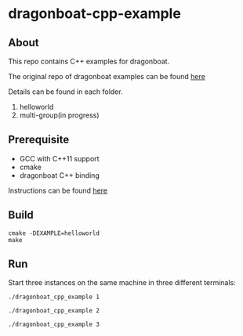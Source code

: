 # dragonboat-cpp-example

## About

This repo contains C++ examples for dragonboat.

The original repo of dragonboat examples can be found [here](https://github.com/lni/dragonboat-example)

Details can be found in each folder.

1. helloworld
2. multi-group(in progress)

## Prerequisite

- GCC with C++11 support
- cmake
- dragonboat C++ binding

Instructions can be found [here](https://github.com/lni/dragonboat)

## Build

```shell
cmake -DEXAMPLE=helloworld
make
```

## Run

Start three instances on the same machine in three different terminals:

```shell
./dragonboat_cpp_example 1
```

```shell
./dragonboat_cpp_example 2
```

```shell
./dragonboat_cpp_example 3
```